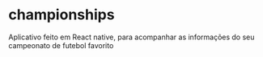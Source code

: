 # championships
Aplicativo feito em React native, para acompanhar as informações do seu campeonato de futebol favorito
